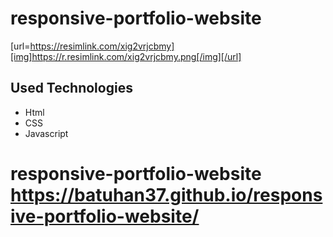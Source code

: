 # responsive-portfolio-website

[url=https://resimlink.com/xig2vrjcbmy][img]https://r.resimlink.com/xig2vrjcbmy.png[/img][/url]
## Used Technologies

* Html
* CSS
* Javascript
# responsive-portfolio-website https://batuhan37.github.io/responsive-portfolio-website/

